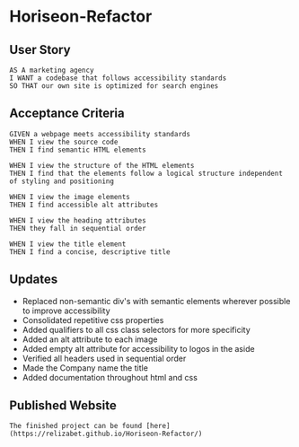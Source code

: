 # Horiseon-Refactor

## User Story

    AS A marketing agency
    I WANT a codebase that follows accessibility standards
    SO THAT our own site is optimized for search engines

## Acceptance Criteria

    GIVEN a webpage meets accessibility standards
    WHEN I view the source code
    THEN I find semantic HTML elements

    WHEN I view the structure of the HTML elements
    THEN I find that the elements follow a logical structure independent of styling and positioning

    WHEN I view the image elements
    THEN I find accessible alt attributes

    WHEN I view the heading attributes
    THEN they fall in sequential order

    WHEN I view the title element
    THEN I find a concise, descriptive title

## Updates

- Replaced non-semantic div's with semantic elements wherever possible to improve accessibility
- Consolidated repetitive css properties
- Added qualifiers to all css class selectors for more specificity
- Added an alt attribute to each image
- Added empty alt attribute for accessibility to logos in the aside
- Verified all headers used in sequential order
- Made the Company name the title
- Added documentation throughout html and css

## Published Website
    The finished project can be found [here](https://relizabet.github.io/Horiseon-Refactor/)
